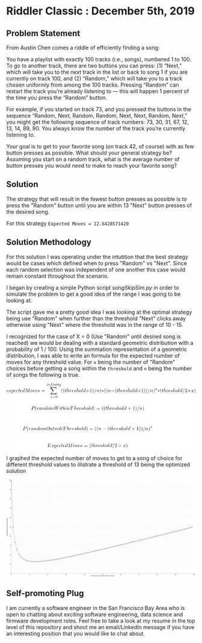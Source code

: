 # Riddler Classic : December 5th, 2019




## Problem Statement

From Austin Chen comes a riddle of efficiently finding a song:

You have a playlist with exactly 100 tracks (i.e., songs), numbered 1 to 100. To go to another track, there are two buttons you can press: (1) “Next,” which will take you to the next track in the list or back to song 1 if you are currently on track 100, and (2) “Random,” which will take you to a track chosen uniformly from among the 100 tracks. Pressing “Random” can restart the track you’re already listening to — this will happen 1 percent of the time you press the “Random” button.

For example, if you started on track 73, and you pressed the buttons in the sequence “Random, Next, Random, Random, Next, Next, Random, Next,” you might get the following sequence of track numbers: 73, 30, 31, 67, 12, 13, 14, 89, 90. You always know the number of the track you’re currently listening to.

Your goal is to get to your favorite song (on track 42, of course) with as few button presses as possible. What should your general strategy be? Assuming you start on a random track, what is the average number of button presses you would need to make to reach your favorite song?


## Solution

The strategy that will result in the fewest button presses as possible is to press the "Random" button until you are within 13 "Next" button presses of the desired song. 

For this strategy `Expected Moves = 12.6428571429`


## Solution Methodology

For this solution I was operating under the intutition that the best strategy would be cases which defined when to press "Random" vs "Next".  Since each random selection was independent of one another this case would remain constant throughout the scenario.

I began by creating a simple Python script <em>songSkipSim.py</em> in order to simulate the problem to get a good idea of the range I was going to be looking at.

The script gave me a pretty good idea I was looking at the optimal strategy being use "Random" when further than the threshold "Next" clicks away otherwise using "Next" where the threshold was in the range of 10 - 15.
  
I recognized for the case of X = 0 (Use "Random" until desired song is reached) we would be dealing with a standard geometric distribution with a probability of 1 / 100.  Using the summation representation of a geometric distribution, I was able to write an formula for the expected number of moves for any threshold value. For `x` being the number of "Random" choices before getting a song within the `threshold` and `n` being the number of songs the following is true.

![Image: Summation Formula](https://github.com/mattlee95/Riddler/blob/master/Dec5_2019/summationFormula.png)

I graphed the expected number of moves to get to a song of choice for different threshold values to illistrate a threshold of 13 being the optimized solution

![Graph: Relationship Between Threshold and Expected Moves](https://github.com/mattlee95/Riddler/blob/master/Dec5_2019/100SongsFull.png)

## Self-promoting Plug

I am currently a software engineer in the San Francisco Bay Area who is open to chatting about exciting software engineering, data science and firmware development roles.  Feel free to take a look at my resume in the top level of this repository and shoot me an email/LinkedIn message if you have an interesting position that you would like to chat about.
